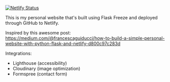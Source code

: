 [![Netlify Status](https://api.netlify.com/api/v1/badges/0a5fef6a-52c3-4503-a9dc-27781619875f/deploy-status)](https://app.netlify.com/sites/andrewtryder/deploys)

This is my personal website that's built using Flask Freeze and deployed through GitHub to Netlify.

Inspired by this awesome post: https://medium.com/@francescaguiducci/how-to-build-a-simple-personal-website-with-python-flask-and-netlify-d800c97c283d

Integrations:
- Lighthouse (accessibility)
- Cloudinary (image optimization)
- Formspree (contact form)